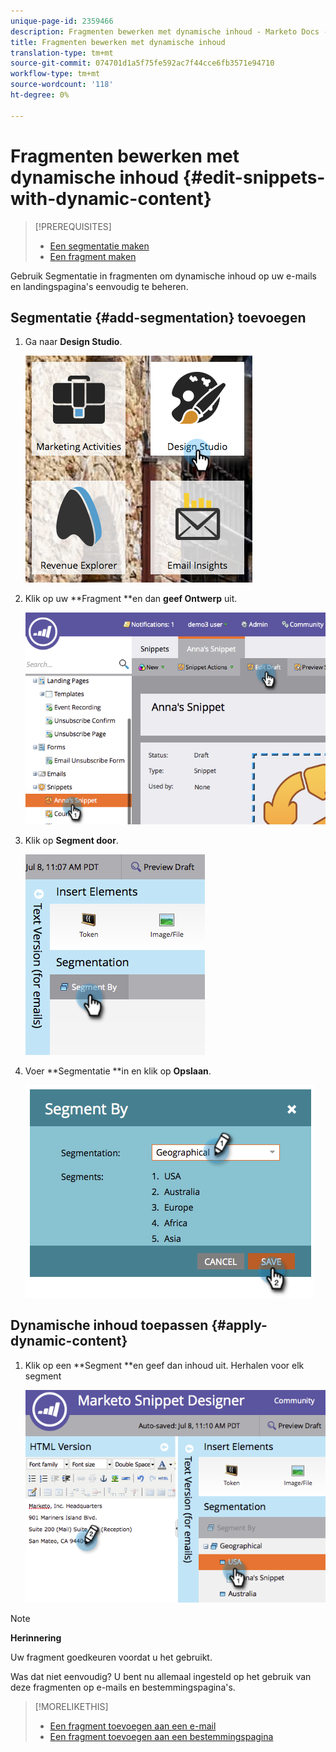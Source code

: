 ```yaml
---
unique-page-id: 2359466
description: Fragmenten bewerken met dynamische inhoud - Marketo Docs - Productdocumentatie
title: Fragmenten bewerken met dynamische inhoud
translation-type: tm+mt
source-git-commit: 074701d1a5f75fe592ac7f44cce6fb3571e94710
workflow-type: tm+mt
source-wordcount: '118'
ht-degree: 0%

---
```



# Fragmenten bewerken met dynamische inhoud {#edit-snippets-with-dynamic-content}

>[!PREREQUISITES]
>
>* [Een segmentatie maken](../../../../product-docs/personalization/segmentation-and-snippets/segmentation/create-a-segmentation.md)
>* [Een fragment maken](create-a-snippet.md)

>



Gebruik Segmentatie in fragmenten om dynamische inhoud op uw e-mails en landingspagina&#39;s eenvoudig te beheren.

## Segmentatie {#add-segmentation} toevoegen

1. Ga naar **Design Studio**.

   ![](assets/designstudio-1.png)

1. Klik op uw **Fragment **en dan **geef Ontwerp** uit.

   ![](assets/image2014-9-16-8-3a59-3a14.png)

1. Klik op **Segment door**.

   ![](assets/image2014-9-16-8-3a59-3a27.png)

1. Voer **Segmentatie **in en klik op **Opslaan**.

   ![](assets/image2014-9-16-8-3a59-3a42.png)

## Dynamische inhoud toepassen {#apply-dynamic-content}

1. Klik op een **Segment **en geef dan inhoud uit. Herhalen voor elk segment

   ![](assets/image2014-9-16-8-3a59-3a59.png)

>[!NOTE]
>
>**Herinnering**
>
>Uw fragment goedkeuren voordat u het gebruikt.

Was dat niet eenvoudig? U bent nu allemaal ingesteld op het gebruik van deze fragmenten op e-mails en bestemmingspagina&#39;s.

>[!MORELIKETHIS]
>
>* [Een fragment toevoegen aan een e-mail](../../../../product-docs/email-marketing/general/functions-in-the-editor/add-a-snippet-to-an-email.md)
>* [Een fragment toevoegen aan een bestemmingspagina](../../../../product-docs/demand-generation/landing-pages/personalizing-landing-pages/add-a-snippet-to-a-landing-page.md)

>



